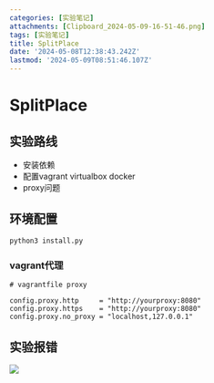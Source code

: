 ```yaml
---
categories: [实验笔记]
attachments: [Clipboard_2024-05-09-16-51-46.png]
tags: [实验笔记]
title: SplitPlace
date: '2024-05-08T12:38:43.242Z'
lastmod: '2024-05-09T08:51:46.107Z'
---
```


# SplitPlace

## 实验路线

- 安装依赖
- 配置vagrant virtualbox docker
- proxy问题

## 环境配置

`python3 install.py`

### vagrant代理

```
# vagrantfile proxy

config.proxy.http     = "http://yourproxy:8080"
config.proxy.https    = "http://yourproxy:8080"
config.proxy.no_proxy = "localhost,127.0.0.1"
```

## 实验报错

![](/images/attachments/Clipboard_2024-05-09-16-51-46.png)
